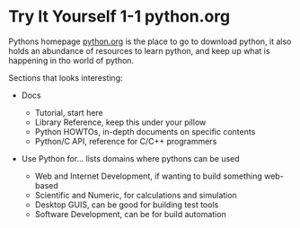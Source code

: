 # Try It Yourself 1-1 python.org

Pythons homepage [python.org](https://python.org) is the place to go to download python, it also holds an abundance of resources to learn python, and keep up what is happening in tho world of python.

Sections that looks interesting:

- Docs
  - Tutorial, start here
  - Library Reference, keep this under your pillow
  - Python HOWTOs, in-depth documents on specific contents
  - Python/C API, reference for C/C++ programmers

- Use Python for... lists domains where pythons can be used
  - Web and Internet Development, if wanting to build something web-based
  - Scientific and Numeric, for calculations and simulation
  - Desktop GUIS, can be good for building test tools
  - Software Development, can be for build automation
